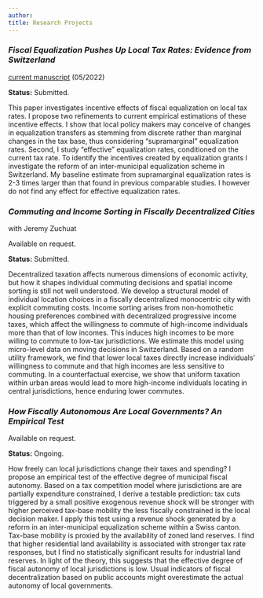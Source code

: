 ```yaml
---
author: 
title: Research Projects
---
```



###  _Fiscal Equalization Pushes Up Local Tax Rates: Evidence from Switzerland_ 

[current manuscript](/./images/draft_2022_16_05.pdf) (05/2022)

**Status:** Submitted.


This paper investigates incentive effects of fiscal equalization on local tax rates. I propose two refinements to current empirical estimations of these incentive effects. I show that local policy makers may conceive of changes in equalization transfers as stemming from discrete rather than marginal changes in the tax base, thus considering “supramarginal” equalization rates. Second, I study “effective” equalization rates, conditioned on the current tax rate. To identify
the incentives created by equalization grants I investigate the reform of an inter-municipal equalization scheme in Switzerland. My baseline estimate from supramarginal equalization rates is 2-3 times larger than that found in previous comparable studies. I however do not find any effect for effective equalization rates.

### _Commuting and Income Sorting in Fiscally Decentralized Cities_

with Jeremy Zuchuat

Available on request.

**Status:** Submitted.

Decentralized taxation affects numerous dimensions of economic activity, but how it shapes individual commuting decisions and spatial income sorting is still not well understood. We develop a structural model of individual location choices in a fiscally decentralized monocentric city with explicit commuting costs. Income sorting arises from non-homothetic housing preferences combined with decentralized progressive income taxes, which affect the willingness to commute of high-income individuals more than that of low incomes. This induces high incomes to be more willing to commute to low-tax jurisdictions. We estimate this model using micro-level data on moving decisions in Switzerland. Based on a random utility framework, we find that lower local taxes directly increase individuals’ willingness to commute and that high incomes are less sensitive to commuting. In a counterfactual exercise, we show that uniform taxation within urban areas would lead to more high-income individuals locating in central jurisdictions, hence enduring lower commutes.

###  _How Fiscally Autonomous Are Local Governments? An Empirical Test_

Available on request.

**Status:** Ongoing.

How freely can local jurisdictions change their taxes and spending? I propose an empirical test of the effective degree of municipal fiscal autonomy. Based on a tax competition model where jurisdictions are are partially expenditure constrained, I derive a testable prediction: tax cuts triggered by a small positive exogenous revenue shock will be stronger with higher perceived tax-base mobility the less fiscally constrained is the local decision maker. I apply this test using a revenue shock generated by a reform in an inter-municipal equalization scheme within a Swiss canton. Tax-base mobility is proxied by the availability of zoned land reserves. I find that higher residential land availability is associated with stronger tax rate responses, but I find no statistically significant results for industrial land reserves. In light of the theory, this suggests that the effective degree of fiscal autonomy of local jurisdictions is low. Usual indicators of fiscal decentralization based on public accounts might overestimate the actual autonomy of local governments.